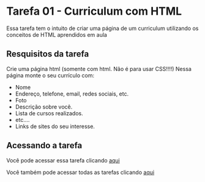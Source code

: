 # Tarefa 01 - Curriculum com HTML

Essa tarefa tem o intuito de criar uma página de um curriculum
utilizando os conceitos de HTML aprendidos em aula

## Resquisitos da tarefa
Crie uma página html (somente com html. Não é para usar CSS!!!!)
Nessa página monte o seu currículo com:

- Nome
- Endereço, telefone, email, redes sociais, etc.
- Foto
- Descrição sobre você.
- Lista de cursos realizados.
- etc....
- Links de sites do seu interesse.

## Acessando a tarefa
Você pode acessar essa tarefa clicando [aqui](https://luizaugusto527.github.io/pweb-fatec-itu/curriculo-html/curriculum.html)

Você também pode acessar todas as tarefas clicando [aqui](https://luizaugusto527.github.io/pweb-fatec-itu/)
